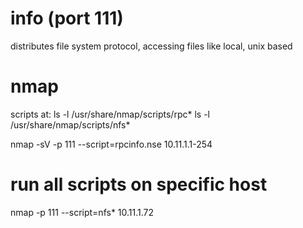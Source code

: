 # info (port 111)
distributes file system protocol, accessing files like local, unix based

# nmap 
scripts at: 
ls -l /usr/share/nmap/scripts/rpc*
ls -l /usr/share/nmap/scripts/nfs*

nmap -sV -p 111 --script=rpcinfo.nse 10.11.1.1-254

# run all scripts on specific host
nmap -p 111 --script=nfs* 10.11.1.72

